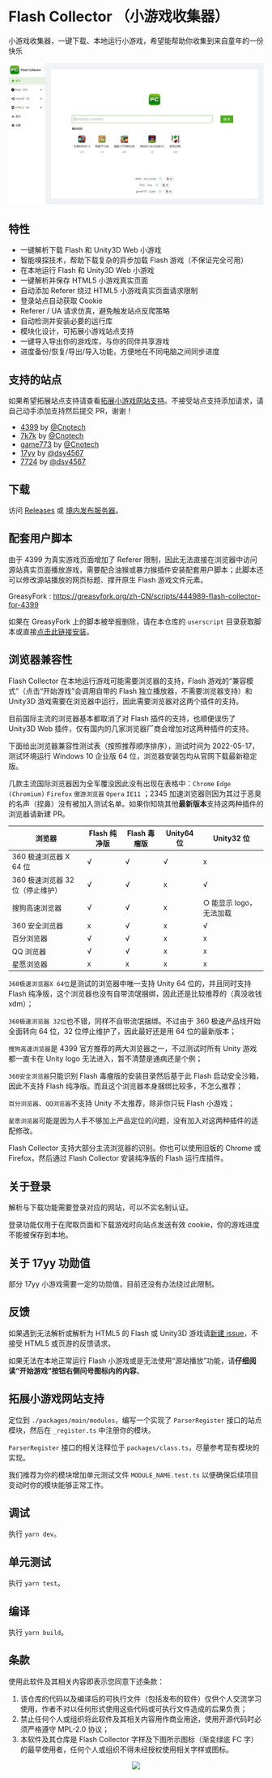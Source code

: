 # Flash Collector （小游戏收集器）

小游戏收集器，一键下载、本地运行小游戏，希望能帮助你收集到来自童年的一份快乐

<img src="img/screenshot.jpg"/>

## 特性

-   一键解析下载 Flash 和 Unity3D Web 小游戏
-   智能嗅探技术，帮助下载复杂的异步加载 Flash 游戏（不保证完全可用）
-   在本地运行 Flash 和 Unity3D Web 小游戏
-   一键解析并保存 HTML5 小游戏真实页面
-   自动添加 Referer 绕过 HTML5 小游戏真实页面请求限制
-   登录站点自动获取 Cookie
-   Referer / UA 请求仿真，避免触发站点反爬策略
-   自动检测并安装必要的运行库
-   模块化设计，可拓展小游戏站点支持
-   一键导入导出你的游戏库，与你的同伴共享游戏
-   进度备份/恢复/导出/导入功能，方便地在不同电脑之间同步进度

## 支持的站点

如果希望拓展站点支持请查看[拓展小游戏网站支持](#拓展小游戏网站支持)。不接受站点支持添加请求，请自己动手添加支持然后提交 PR，谢谢！

-   [4399](http://www.4399.com) by [@Cnotech](https://github.com/Cnotech)
-   [7k7k](http://www.7k7k.com) by [@Cnotech](https://github.com/Cnotech)
-   [game773](https://www.game773.com) by [@Cnotech](https://github.com/Cnotech)
-   [17yy](http://www.17yy.com) by [@dsy4567](https://github.com/dsy4567)
-   [7724](https://www.7724.com/new.html) by [@dsy4567](https://github.com/dsy4567)

## 下载

访问 [Releases](https://github.com/Cnotech/flash-collector/releases) 或 [境内发布服务器](https://pineapple.edgeless.top/FC/)。

## 配套用户脚本

由于 4399 为真实游戏页面增加了 Referer 限制，因此无法直接在浏览器中访问源站真实页面播放游戏，需要配合油猴或暴力猴插件安装配套用户脚本；此脚本还可以修改源站播放的网页标题、撑开原生 Flash 游戏文件元素。

GreasyFork : https://greasyfork.org/zh-CN/scripts/444989-flash-collector-for-4399

如果在 GreasyFork 上的脚本被举报删除，请在本仓库的 `userscript`
目录获取脚本或直接[点击此链接安装](https://github.com/Cnotech/flash-collector/raw/master/userscript/flash-collector-script.user.js)。

## 浏览器兼容性

Flash Collector 在本地运行游戏可能需要浏览器的支持，Flash 游戏的“兼容模式”（点击“开始游戏”会调用自带的 Flash 独立播放器，不需要浏览器支持）和 Unity3D 游戏需要在浏览器中运行，因此需要浏览器对这两个插件的支持。

目前国际主流的浏览器基本都取消了对 Flash 插件的支持，也顺便误伤了 Unity3D Web 插件，仅有国内的几家浏览器厂商会增加对这两种插件的支持。

下面给出浏览器兼容性测试表（按照推荐顺序排序），测试时间为 2022-05-17，测试环境运行 Windows 10 企业版 64 位，浏览器安装包均从官网下载最新稳定版。

几款主流国际浏览器因为全军覆没因此没有出现在表格中：`Chrome` `Edge (Chromium)` `Firefox` `傲游浏览器` `Opera` `IE11`
；2345 加速浏览器则因为其过于恶臭的名声（捏鼻）没有被加入测试名单。如果你知晓其他**最新版本**支持这两种插件的浏览器请新建 PR。

| 浏览器                           | Flash 纯净版 | Flash 毒瘤版 | Unity64 位 | Unity32 位              |
| -------------------------------- | ------------ | ------------ | ---------- | ----------------------- |
| 360 极速浏览器 X 64 位           | √            | √            | √          | x                       |
| 360 极速浏览器 32 位（停止维护） | √            | √            | x          | √                       |
| 搜狗高速浏览器                   | √            | √            | x          | ○ 能显示 logo，无法加载 |
| 360 安全浏览器                   | x            | √            | x          | √                       |
| 百分浏览器                       | √            | √            | x          | x                       |
| QQ 浏览器                        | √            | √            | x          | x                       |
| 星愿浏览器                       | x            | x            | x          | x                       |

`360极速浏览器X 64位`是测试的浏览器中唯一支持 Unity 64 位的，并且同时支持 Flash 纯净版，这个浏览器也没有自带流氓捆绑，因此还是比较推荐的（真没收钱 xdm）；

`360极速浏览器 32位`也不错，同样不自带流氓捆绑。不过由于 360 极速产品线开始全面转向 64 位，32 位停止维护了，因此最好还是用 64 位的最新版本；

`搜狗高速浏览器`是 4399 官方推荐的两大浏览器之一，不过测试时所有 Unity 游戏都一直卡在 Unity logo 无法进入，暂不清楚是通病还是个例；

`360安全浏览器`只能识别 Flash 毒瘤版的安装目录然后基于此 Flash 启动安全沙箱，因此不支持 Flash 纯净版。而且这个浏览器本身捆绑比较多，不怎么推荐；

`百分浏览器`、`QQ浏览器`不支持 Unity 不太推荐，除非你只玩 Flash 小游戏；

`星愿浏览器`可能是因为人手不够加上产品定位的问题，没有加入对这两种插件的适配修改。

Flash Collector 支持大部分主流浏览器的识别。你也可以使用旧版的 Chrome 或 Firefox，然后通过 Flash Collector 安装纯净版的 Flash 运行库插件。

## 关于登录

解析与下载功能需要登录对应的网站，可以不实名制认证。

登录功能仅用于在爬取页面和下载游戏时向站点发送有效 cookie，你的游戏进度不能被保存到本地。

## 关于 17yy 功勋值

部分 17yy 小游戏需要一定的功勋值，目前还没有办法绕过此限制。

## 反馈

如果遇到无法解析或解析为 HTML5 的 Flash 或 Unity3D 游戏请[新建 issue](https://github.com/Cnotech/flash-collector/issues)，不接受 HTML5
或页游的反馈请求。

如果无法在本地正常运行 Flash 小游戏或是无法使用“源站播放”功能，请**仔细阅读“开始游戏”按钮右侧问号图标内的内容**。

## 拓展小游戏网站支持

定位到 `./packages/main/modules`，编写一个实现了 `ParserRegister` 接口的站点模块，然后在 `_register.ts` 中注册你的模块。

`ParserRegister` 接口的相关注释位于 `packages/class.ts`，尽量参考现有模块的实现。

我们推荐为你的模块增加单元测试文件 `MODULE_NAME.test.ts` 以便确保后续项目变动时你的模块能够正常工作。

## 调试

执行 `yarn dev`。

## 单元测试

执行 `yarn test`。

## 编译

执行 `yarn build`。

## 条款

使用此软件及其相关内容即表示您同意下述条款：

1. 该仓库的代码以及编译后的可执行文件（包括发布的软件）仅供个人交流学习使用，作者不对以任何形式使用这些代码或可执行文件造成的后果负责；
2. 禁止任何个人或组织将此软件及其相关内容用作商业用途，使用开源代码时必须严格遵守 MPL-2.0 协议；
3. 本软件及其仓库是 Flash Collector 字样及下图所示图标（渐变绿底 FC 字）的最早使用者，任何个人或组织不得未经授权使用相关字样或图标。

<div align=center>
    <img src="retinue/favicon.ico"/>
</div>
